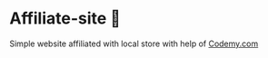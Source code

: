 # Affiliate-site :money_mouth_face:                                                                                                                                              
Simple website affiliated with local store
 with help of <a href="http://johnelder.com/">Codemy.com</a>
